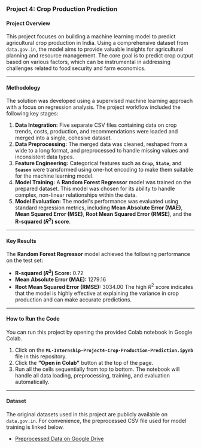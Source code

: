 ### Project 4: Crop Production Prediction

#### Project Overview
This project focuses on building a machine learning model to predict agricultural crop production in India. Using a comprehensive dataset from `data.gov.in`, the model aims to provide valuable insights for agricultural planning and resource management. The core goal is to predict crop output based on various factors, which can be instrumental in addressing challenges related to food security and farm economics.

***

#### Methodology
The solution was developed using a supervised machine learning approach with a focus on regression analysis. The project workflow included the following key stages:
1.  **Data Integration:** Five separate CSV files containing data on crop trends, costs, production, and recommendations were loaded and merged into a single, cohesive dataset.
2.  **Data Preprocessing:** The merged data was cleaned, reshaped from a wide to a long format, and preprocessed to handle missing values and inconsistent data types.
3.  **Feature Engineering:** Categorical features such as **`Crop`**, **`State`**, and **`Season`** were transformed using one-hot encoding to make them suitable for the machine learning model.
4.  **Model Training:** A **Random Forest Regressor** model was trained on the prepared dataset. This model was chosen for its ability to handle complex, non-linear relationships within the data.
5.  **Model Evaluation:** The model's performance was evaluated using standard regression metrics, including **Mean Absolute Error (MAE)**, **Mean Squared Error (MSE)**, **Root Mean Squared Error (RMSE)**, and the **R-squared ($R^2$) score**.

***

#### Key Results
The **Random Forest Regressor** model achieved the following performance on the test set:
-   **R-squared ($R^2$) Score:** 0.72
-   **Mean Absolute Error (MAE):** 1279.16
-   **Root Mean Squared Error (RMSE):** 3034.00
The high $R^2$ score indicates that the model is highly effective at explaining the variance in crop production and can make accurate predictions.

***

#### How to Run the Code
You can run this project by opening the provided Colab notebook in Google Colab.
1.  Click on the **`ML-Internship-Project4-Crop-Production-Prediction.ipynb`** file in this repository.
2.  Click the **"Open in Colab"** button at the top of the page.
3.  Run all the cells sequentially from top to bottom. The notebook will handle all data loading, preprocessing, training, and evaluation automatically.

***

#### Dataset
The original datasets used in this project are publicly available on `data.gov.in`. For convenience, the preprocessed CSV file used for model training is linked below.
- [Preprocessed Data on Google Drive](https://drive.google.com/file/d/1m8rJeF4_uqaArHFPvKJ8s9qIQa7_Cbf2/view?usp=sharing)
